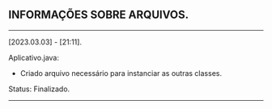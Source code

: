 ## INFORMAÇÕES SOBRE ARQUIVOS.
____________________________________________________________________________________________

[2023.03.03] - [21:11].

Aplicativo.java:
- Criado arquivo necessário para instanciar as outras classes.
  
Status: Finalizado.
____________________________________________________________________________________________
